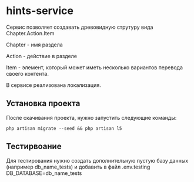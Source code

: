 # hints-service

Сервис позволяет создавать древовидную струтуру вида Chapter.Action.Item

Chapter - имя раздела

Action - действие в разделе

Item - элемент, который может иметь несколько вариантов перевода своего контента.

В сервисе реализована локализация.


## Установка проекта

После скачивания проекта, нужно запустить следующие команды:

```
php artisan migrate --seed && php artisan l5
```

## Тестирвоание


Для тестирования нужно создать дополнительную пустую базу данных (например db_name_tests) и добавить в файл .env.testing DB_DATABASE=db_name_tests

